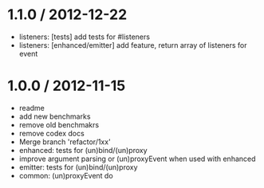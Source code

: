 
1.1.0 / 2012-12-22 
==================

  * listeners: [tests] add tests for #listeners
  * listeners: [enhanced/emitter] add feature, return array of listeners for event

1.0.0 / 2012-11-15 
==================

  * readme
  * add new benchmarks
  * remove old benchmakrs
  * remove codex docs
  * Merge branch 'refactor/1xx'
  * enhanced: tests for (un)bind/(un)proxy
  * improve argument parsing or (un)proxyEvent when used with enhanced
  * emitter: tests for (un)bind/(un)proxy
  * common: (un)proxyEvent do